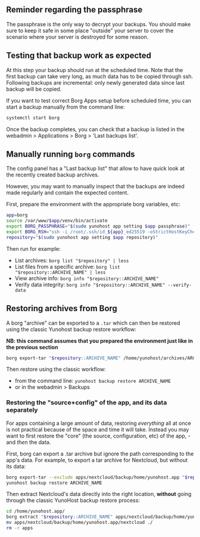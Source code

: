 ## Reminder regarding the passphrase

The passphrase is the only way to decrypt your backups. You should make sure to keep it safe in some place "outside" your server to cover the scenario where your server is destroyed for some reason.

## Testing that backup work as expected

At this step your backup should run at the scheduled time. Note that the first backup can take very long, as much data has to be copied through ssh. Following backups are incremental: only newly generated data since last backup will be copied.

If you want to test correct Borg Apps setup before scheduled time, you can start a backup manually from the command line:

```bash
systemctl start borg
```

Once the backup completes, you can check that a backup is listed in the webadmin > Applications > Borg > 'Last backups list'.

## Manually running `borg` commands

The config panel has a "Last backup list" that allow to have quick look at the recently created backup archives.

However, you may want to manually inspect that the backups are indeed made regularly and contain the expected content.

First, prepare the environment with the appropriate borg variables, etc:

```bash
app=borg
source /var/www/$app/venv/bin/activate
export BORG_PASSPHRASE="$(sudo yunohost app setting $app passphrase)" 
export BORG_RSH="ssh -i /root/.ssh/id_${app}_ed25519 -oStrictHostKeyChecking=yes"
repository="$(sudo yunohost app setting $app repository)"
```

Then run for example:

- List archives: `borg list "$repository" | less`
- List files from a specific archive: `borg list "$repository::ARCHIVE_NAME" | less`
- View archive info: `borg info "$repository::ARCHIVE_NAME"`
- Verify data integrity: `borg info "$repository::ARCHIVE_NAME" --verify-data`

## Restoring archives from Borg

A borg "archive" can be exported to a `.tar` which can then be restored using the classic Yunohost backup restore workflow:

**NB: this command assumes that you prepared the environment just like in the previous section**

```bash
borg export-tar "$repository::ARCHIVE_NAME" /home/yunohost/archives/ARCHIVE_NAME.tar
```

Then restore using the classic workflow: 
- from the command line: `yunohost backup restore ARCHIVE_NAME`
- or in the webadmin > Backups

### Restoring the "source+config" of the app, and its data separately

For apps containing a large amount of data, restoring *everything* all at once is not practical because of the space and time it will take. Instead you may want to first restore the "core" (the source, configuration, etc) of the app, - and *then* the data.

First, borg can export a .tar archive but ignore the path corresponding to the app's data. For example, to export a tar archive for Nextcloud, but without its data:

```bash
borg export-tar --exclude apps/nextcloud/backup/home/yunohost.app "$repository::ARCHIVE_NAME" /home/yunohost.backup/archives/ARCHIVE_NAME.tar
yunohost backup restore ARCHIVE_NAME
```

Then extract Nextcloud's data directly into the right location, **without** going through the classic YunoHost backup restore process:

```bash
cd /home/yunohost.app/
borg extract "$repository::ARCHIVE_NAME" apps/nextcloud/backup/home/yunohost.app/
mv apps/nextcloud/backup/home/yunohost.app/nextcloud ./
rm -r apps
```
